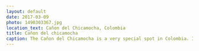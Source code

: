 ```yaml
---
layout: default
date: 2017-03-09
photo: 1490303367.jpg
location_text: Cañon del Chicamocha, Colombia
title: Cañon del chicamocha
caption: The Cañon del Chicamocha is a very special spot in Colombia. It is mainly famous for the extreme sports you can do there. I took that photo few moments before my first paragliding flight!
---
```


